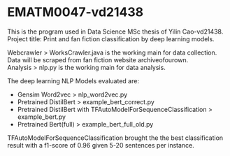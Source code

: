 # EMATM0047-vd21438
This is the program used in Data Science MSc thesis of Yilin Cao-vd21438. <br/>
Project title: Print and fan fiction classification by deep learning models.

Webcrawler > WorksCrawler.java is the working main for data collection. Data will be scraped from fan fiction website archiveofourown. <br/>
Analysis > nlp.py is the working main for data analysis. <br/>

The deep learning NLP Models evaluated are: <br/>
* Gensim Word2vec > nlp_word2vec.py
* Pretrained DistilBert > example_bert_correct.py
* Pretrained DistilBert with TFAutoModelForSequenceClassification > example_bert.py
* Pretrained Bert(full) > example_bert_full_old.py

TFAutoModelForSequenceClassification brought the the best classification result with a f1-score of 0.96 given 5-20 sentences per instance.
